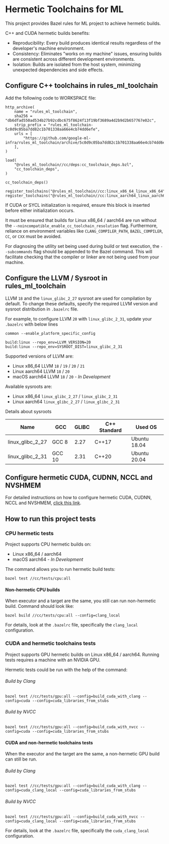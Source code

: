 # Hermetic Toolchains for ML

This project provides Bazel rules for ML project to achieve hermetic builds.

C++ and CUDA hermetic builds benefits:
* Reproducibility: Every build produces identical results regardless of the developer's machine environment.
* Consistency: Eliminates "works on my machine" issues, ensuring builds are consistent across different development environments.
* Isolation: Builds are isolated from the host system, minimizing unexpected dependencies and side effects.

<!--
C++ cross-platform builds benefits:
* Single Source of Truth: Develop and maintain a single codebase that can be built for various target platforms (e.g., Linux, macOS).
* Efficiency: Streamlines the build and release process for multiple platforms.
-->

## Configure C++ toolchains in rules_ml_toolchain

Add the following code to WORKSPACE file:

```
http_archive(
    name = "rules_ml_toolchain",
    sha256 = "db6dfad550ad534b27b92cdbc675f8624f13f19bf3689a4d2b9d2b657767e02c",
    strip_prefix = "rules_ml_toolchain-5c0d9c05ba7dd82c1b701338aa66e4cb74dd6efe",
    urls = [
        "https://github.com/google-ml-infra/rules_ml_toolchain/archive/5c0d9c05ba7dd82c1b701338aa66e4cb74dd6efe.tar.gz",
    ],
)

load(
    "@rules_ml_toolchain//cc/deps:cc_toolchain_deps.bzl",
    "cc_toolchain_deps",
)

cc_toolchain_deps()

register_toolchains("@rules_ml_toolchain//cc:linux_x86_64_linux_x86_64")
register_toolchains("@rules_ml_toolchain//cc:linux_aarch64_linux_aarch64")
```

If CUDA or SYCL initialization is required, ensure this block is inserted before either initialization occurs.

It must be ensured that builds for Linux x86_64 / aarch64 are run without the `--noincompatible_enable_cc_toolchain_resolution`
flag. Furthermore, reliance on environment variables like `CLANG_COMPILER_PATH`, `BAZEL_COMPILER`, `CC`, or `CXX`
must be avoided.

For diagnosing the utility set being used during build or test execution, the `--subcommands` flag should be appended
to the Bazel command. This will facilitate checking that the compiler or linker are not being used from your machine.

## Configure the LLVM / Sysroot in rules_ml_toolchain

LLVM `18` and the `linux_glibc_2_27` sysroot are used for compilation by default.
To change these defaults, specify the required LLVM version and sysroot distribution in `.bazelrc` file.

For example, to configure LLVM `20` with `linux_glibc_2_31`, update your `.bazelrc` with below lines
```
common --enable_platform_specific_config

build:linux --repo_env=LLVM_VERSION=20
build:linux --repo_env=SYSROOT_DIST=linux_glibc_2_31
```

Supported versions of LLVM are:
* Linux x86_64 LLVM `18` / `19` / `20` / `21`
* Linux aarch64 LLVM `18` / `20`
* macOS aarch64 LLVM `18` / `20` - *In Development*

Available sysroots are:
* Linux x86_64 `linux_glibc_2_27` / `linux_glibc_2_31`
* Linux aarch64 `linux_glibc_2_27` / `linux_glibc_2_31`

Details about sysroots

| Name             | GCC | GLIBC | C++ Standard | Used OS |
|------------------|---|---|--------------|---------|
| linux_glibc_2_27 | GCC 8 | 2.27 | C++17        | Ubuntu 18.04 |
| linux_glibc_2_31 | GCC 10 | 2.31 | C++20        | Ubuntu 20.04 |

## Configure hermetic CUDA, CUDNN, NCCL and NVSHMEM
For detailed instructions on how to configure hermetic CUDA, CUDNN, NCCL and NVSHMEM, [click this link](gpu/).

## How to run this project tests
### CPU hermetic tests
Project supports CPU hermetic builds on:
* Linux x86_64 / aarch64
* macOS aarch64 - *In Development*

The command allows you to run hermetic build tests:

`bazel test //cc/tests/cpu:all`

#### Non-hermetic CPU builds
When executor and a target are the same, you still can run non-hermetic build. Command should look like:

`bazel build //cc/tests/cpu:all --config=clang_local`

For details, look at the `.bazelrc` file, specifically the `clang_local` configuration.

### CUDA and hermetic toolchains tests
Project supports GPU hermetic builds on Linux x86_64 / aarch64. Running tests requires a machine with an NVIDIA GPU.

Hermetic tests could be run with the help of the command:
###### Build by Clang
`bazel test //cc/tests/gpu:all --config=build_cuda_with_clang --config=cuda --config=cuda_libraries_from_stubs`

###### Build by NVCC
`bazel test //cc/tests/gpu:all --config=build_cuda_with_nvcc --config=cuda --config=cuda_libraries_from_stubs`

#### CUDA and non-hermetic toolchains tests
When the executor and the target are the same, a non-hermetic GPU build can still be run.

###### Build by Clang
`bazel test //cc/tests/gpu:all --config=build_cuda_with_clang --config=cuda_clang_local --config=cuda_libraries_from_stubs`

###### Build by NVCC
`bazel test //cc/tests/gpu:all --config=build_cuda_with_nvcc --config=cuda_clang_local --config=cuda_libraries_from_stubs`

For details, look at the `.bazelrc` file, specifically the `cuda_clang_local` configuration.

<!--
### Cross-platform builds
Project supports cross-platform builds only on Linux x86_64 executor 
and allows build for such targets:
* Linux aarch64
* macOS aarch64

#### Build for Linux aarch64
`bazel build //cc/tests/cpu/... --platforms=//common:linux_aarch64`

#### Build for macOS aarch64
[Prepare SDK](cc/sysroots/darwin_aarch64/README.md) before run the following command.

`bazel build //cc/tests/cpu/... --platforms=//common:macos_aarch64`
-->